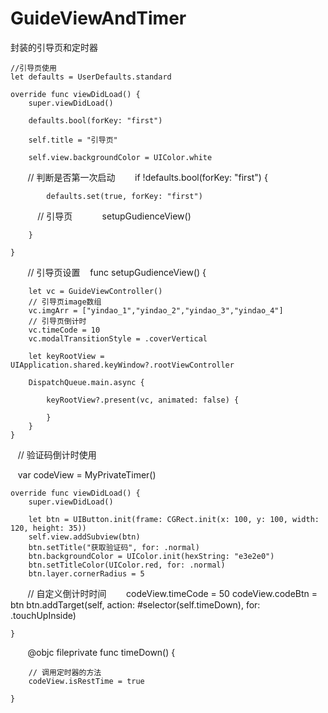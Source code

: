 # GuideViewAndTimer
封装的引导页和定时器


    //引导页使用
    let defaults = UserDefaults.standard
   
    override func viewDidLoad() {
        super.viewDidLoad()
        
        defaults.bool(forKey: "first")

        self.title = "引导页"
        
        self.view.backgroundColor = UIColor.white
        // 判断是否第一次启动
        if !defaults.bool(forKey: "first") {
            
            defaults.set(true, forKey: "first")
            // 引导页
            setupGudienceView()
            
        }
    
    }
    
    // 引导页设置
    func setupGudienceView() {
    
        let vc = GuideViewController()
        // 引导页image数组
        vc.imgArr = ["yindao_1","yindao_2","yindao_3","yindao_4"]
        // 引导页倒计时
        vc.timeCode = 10
        vc.modalTransitionStyle = .coverVertical
        
        let keyRootView = UIApplication.shared.keyWindow?.rootViewController
        
        DispatchQueue.main.async {
            
            keyRootView?.present(vc, animated: false) {
                
            }
        }
    }
    
    
    
    // 验证码倒计时使用
    
    var codeView = MyPrivateTimer()
    
    override func viewDidLoad() {
        super.viewDidLoad()
        
        let btn = UIButton.init(frame: CGRect.init(x: 100, y: 100, width: 120, height: 35))
        self.view.addSubview(btn)
        btn.setTitle("获取验证码", for: .normal)
        btn.backgroundColor = UIColor.init(hexString: "e3e2e0")
        btn.setTitleColor(UIColor.red, for: .normal)
        btn.layer.cornerRadius = 5
        // 自定义倒计时时间
        codeView.timeCode = 50
        codeView.codeBtn = btn
        btn.addTarget(self, action: #selector(self.timeDown), for: .touchUpInside)
    
    }
    
    
    @objc fileprivate func timeDown() {
        
        // 调用定时器的方法
        codeView.isRestTime = true
        
    }

